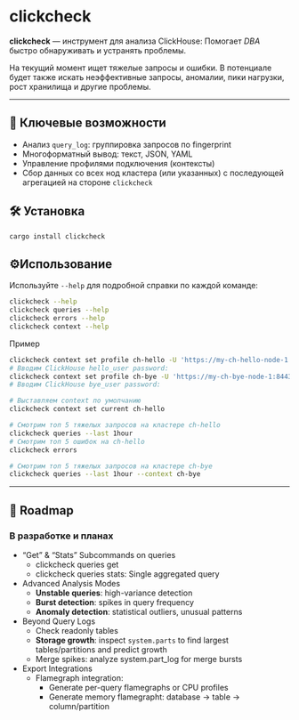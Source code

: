 # clickcheck

**clickcheck** — инструмент для анализа ClickHouse: 
Помогает *DBA* быстро обнаруживать и устранять проблемы.

На текущий момент ищет тяжелые запросы и ошибки.
В потенциале будет также искать неэффективные запросы, аномалии, пики нагрузки, рост хранилища и другие проблемы.

---

## 🚀 Ключевые возможности

- Анализ `query_log`: группировка запросов по fingerprint
- Многоформатный вывод: текст, JSON, YAML
- Управление профилями подключения (контексты)
- Сбор данных со всех нод кластера (или указанных) с последующей агрегацией на стороне `clickcheck`

## 🛠️ Установка

```bash
cargo install clickcheck
```

## ⚙️Использование

Используйте `--help` для подробной справки по каждой команде:

```bash
clickcheck --help
clickcheck queries --help
clickcheck errors --help
clickcheck context --help
```

Пример

```bash
clickcheck context set profile ch-hello -U 'https://my-ch-hello-node-1:8443' -U 'https://my-ch-hello-node-2:8443' -u 'hello_user' -i
# Вводим ClickHouse hello_user password:
clickcheck context set profile ch-bye -U 'https://my-ch-bye-node-1:8443' -u 'bye_user' -i
# Вводим ClickHouse bye_user password:

# Выставляем context по умолчанию
clickcheck context set current ch-hello

# Смотрим топ 5 тяжелых запросов на кластере ch-hello
clickcheck queries --last 1hour
# Смотрим топ 5 ошибок на ch-hello
clickcheck errors

# Смотрим топ 5 тяжелых запросов на кластере ch-bye
clickcheck queries --last 1hour --context ch-bye
```

---


## 🎯 Roadmap

### В разработке и планах

- “Get” & “Stats” Subcommands on queries
  - clickcheck queries get <FINGERPRINT>
  - clickcheck queries stats: Single aggregated query
- Advanced Analysis Modes
  - **Unstable queries**: high-variance detection
  - **Burst detection**: spikes in query frequency
  - **Anomaly detection**: statistical outliers, unusual patterns
- Beyond Query Logs
  - Check readonly tables
  - **Storage growth**: inspect `system.parts` to find largest tables/partitions and predict growth
  - Merge spikes: analyze system.part_log for merge bursts
- Export Integrations
  - Flamegraph integration:
    - Generate per-query flamegraphs or CPU profiles 
    - Generate memory flamegrapht: database -> table -> column/partition
